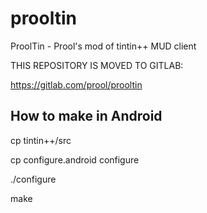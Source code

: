 # prooltin
ProolTin - Prool's mod of tintin++ MUD client

THIS REPOSITORY IS MOVED TO GITLAB:

https://gitlab.com/prool/prooltin

How to make in Android
----------------------

cp tintin++/src

cp configure.android configure

./configure

make
